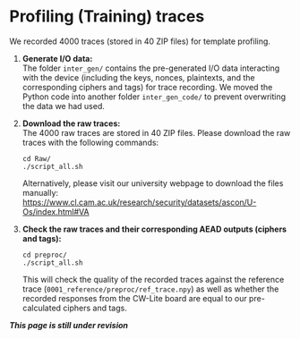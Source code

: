 # Profiling (Training) traces  
We recorded 4000 traces (stored in 40 ZIP files) for template profiling.  

1. **Generate I/O data:**  
   The folder `inter_gen/` contains the pre-generated I/O data interacting with the device (including the keys, nonces, plaintexts, and the corresponding ciphers and tags) for trace recording. We moved the Python code into another folder `inter_gen_code/` to prevent overwriting the data we had used.  

2. **Download the raw traces:**  
   The 4000 raw traces are stored in 40 ZIP files. Please download the raw traces with the following commands:
   
   `cd Raw/`  
   `./script_all.sh`
   
   Alternatively, please visit our university webpage to download the files manually:  
   https://www.cl.cam.ac.uk/research/security/datasets/ascon/U-Os/index.html#VA  

3. **Check the raw traces and their corresponding AEAD outputs (ciphers and tags):**
   
   `cd preproc/`  
   `./script_all.sh`
   
   This will check the quality of the recorded traces against the reference trace (`0001_reference/preproc/ref_trace.npy`) as well as whether the recorded responses from the CW-Lite board are equal to our pre-calculated ciphers and tags.

***This page is still under revision***
 <!--
4. **Calculate our target intermediate values:**  
   With the pre-generated I/O data, we calculated all the target intermediate values. As we mentioned in our paper, the bit-interleaving (slicing) technique is applied in our target implementations. This means that a 64-bit lane of our binary target intermediate values will be stored in two 32-bit registers, divided into either high/low (H/L) bits or even/odd (E/O) bits.

   We first calculated the target intermediate values in 32-bit H/L words:
   
   `cd find_intermediates/`  
   `./script_all.sh`  
   
   Here each 32-bit value will be cut into four bytes, and then converted to eight binary variables representing each byte, as we will later apply a multiple linear regression on our samples against these binary variables. 

   Then we bit-interleaved the binary H/L data into the E/O data:
   
   `cd find_intermediates_sliced/`  
   `./script_all.sh`  

   In addition, we also calculated the target 16-bit intermediate values for profiling the 16-bit templates (H/L):  

   `cd find_intermediates_16bit/`  
   `./script_all.sh`  

5. **Downsample the raw traces**  
   With the following command lines, we downsample the raw traces from 500 to 10 points per clock cycle (PPC) by summing up the values from every 50 consecutive samples to form the new traces:

   `cd Resample_HDF5/`  
   `./script_all.sh`  

6. **Profile templates for byte fragments (H/L)**  
   After all the preprocessing steps above, we profiled our templates in the following subdirectories:
   
   *templates for byte fragments (H/L)*:  
   `cd template_profiling_bytes_O/`  
   `./script_all.sh`
   
   *templates for byte fragments (E/O)*:  
   `cd template_profiling_bytes_S/`  
   `./script_all.sh`
   
   *templates for 16-bit fragments (H/L)*:  
   `cd template_profiling_16bits_O/`  
   `./script_all.sh`  
-->


